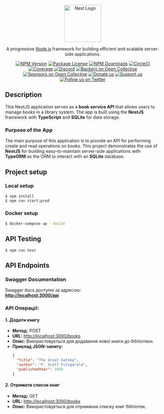<p align="center">
  <a href="http://nestjs.com/" target="blank"><img src="https://nestjs.com/img/logo-small.svg" width="120" alt="Nest Logo" /></a>
</p>

[circleci-image]: https://img.shields.io/circleci/build/github/nestjs/nest/master?token=abc123def456
[circleci-url]: https://circleci.com/gh/nestjs/nest

<p align="center">A progressive <a href="http://nodejs.org" target="_blank">Node.js</a> framework for building efficient and scalable server-side applications.</p>
<p align="center">
<a href="https://www.npmjs.com/~nestjscore" target="_blank"><img src="https://img.shields.io/npm/v/@nestjs/core.svg" alt="NPM Version" /></a>
<a href="https://www.npmjs.com/~nestjscore" target="_blank"><img src="https://img.shields.io/npm/l/@nestjs/core.svg" alt="Package License" /></a>
<a href="https://www.npmjs.com/~nestjscore" target="_blank"><img src="https://img.shields.io/npm/dm/@nestjs/common.svg" alt="NPM Downloads" /></a>
<a href="https://circleci.com/gh/nestjs/nest" target="_blank"><img src="https://img.shields.io/circleci/build/github/nestjs/nest/master" alt="CircleCI" /></a>
<a href="https://coveralls.io/github/nestjs/nest?branch=master" target="_blank"><img src="https://coveralls.io/repos/github/nestjs/nest/badge.svg?branch=master#9" alt="Coverage" /></a>
<a href="https://discord.gg/G7Qnnhy" target="_blank"><img src="https://img.shields.io/badge/discord-online-brightgreen.svg" alt="Discord"/></a>
<a href="https://opencollective.com/nest#backer" target="_blank"><img src="https://opencollective.com/nest/backers/badge.svg" alt="Backers on Open Collective" /></a>
<a href="https://opencollective.com/nest#sponsor" target="_blank"><img src="https://opencollective.com/nest/sponsors/badge.svg" alt="Sponsors on Open Collective" /></a>
  <a href="https://paypal.me/kamilmysliwiec" target="_blank"><img src="https://img.shields.io/badge/Donate-PayPal-ff3f59.svg" alt="Donate us"/></a>
    <a href="https://opencollective.com/nest#sponsor"  target="_blank"><img src="https://img.shields.io/badge/Support%20us-Open%20Collective-41B883.svg" alt="Support us"></a>
  <a href="https://twitter.com/nestframework" target="_blank"><img src="https://img.shields.io/twitter/follow/nestframework.svg?style=social&label=Follow" alt="Follow us on Twitter"></a>
</p>

## Description

This NestJS application serves as a **book service API** that allows users to manage books in a library system. The app is built using the **NestJS** framework with **TypeScript** and **SQLite** for data storage.

### Purpose of the App
The main purpose of this application is to provide an API for performing create and read operations on books. This project demonstrates the use of **NestJS** for building easy-to-maintain server-side applications with **TypeORM** as the ORM to interact with an **SQLite** database.

## Project setup

### Local setup
```bash
$ npm install
$ npm run start:prod

```

### Docker setup
```bash
$ docker-compose up --build
```

## API Testing
```
$ npm run test
```

## API Endpoints

### Swagger Documentation
Swagger docs доступні за адресою:  
**[http://localhost:3000/api](http://localhost:3000/api)**

### API Операції:

#### 1. **Додати книгу**
- **Метод:** POST  
- **URL:** [http://localhost:3000/books](http://localhost:3000/books)  
- **Опис:** Використовується для додавання нової книги до бібліотеки.  
- **Приклад JSON-запиту:**
  ```json
  {
    "title": "The Great Gatsby",
    "author": "F. Scott Fitzgerald",
    "publishedYear": 1925
  }
  ```

#### 2. **Отримати список книг**
- **Метод:** GET  
- **URL:** [http://localhost:3000/books](http://localhost:3000/books)  
- **Опис:** Використовується для отримання списку книг бібліотек.  
